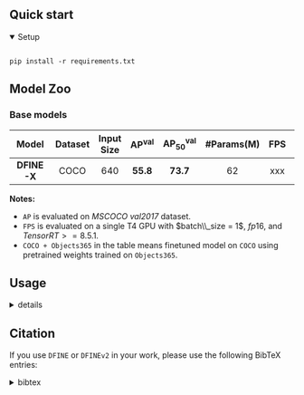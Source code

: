 
## Quick start

<details open>
<summary>Setup</summary>

```shell

pip install -r requirements.txt
```

## Model Zoo

### Base models

| Model | Dataset | Input Size | AP<sup>val</sup> | AP<sub>50</sub><sup>val</sup> | #Params(M) | FPS | config | checkpoint (Stage 1) | checkpoint (Stage 2) |
| :---: | :---: | :---: | :---: | :---: | :---: | :---: | :---: | :---: | :---: |
**DFINE-X** | COCO | 640 | **55.8** | **73.7** | 62 | xxx | [config](./configs/dfine/dfine_hgnetv2_b5_6x_coco.yml) | [url](xxx.pth) | [url](xxx.pth)


**Notes:**
- `AP` is evaluated on *MSCOCO val2017* dataset.
- `FPS` is evaluated on a single T4 GPU with $batch\\_size = 1$, $fp16$, and $TensorRT>=8.5.1$.
- `COCO + Objects365` in the table means finetuned model on `COCO` using pretrained weights trained on `Objects365`.


## Usage
<details>
<summary> details </summary>

<!-- <summary>1. Training </summary> -->
1. Training
```shell
CUDA_VISIBLE_DEVICES=0,1,2,3 torchrun --master_port=9909 --nproc_per_node=4 tools/train.py -c path/to/config --use-amp --seed=0 &> log.txt 2>&1 &
```

<!-- <summary>2. Testing </summary> -->
2. Testing
```shell
CUDA_VISIBLE_DEVICES=0,1,2,3 torchrun --master_port=9909 --nproc_per_node=4 tools/train.py -c path/to/config -r path/to/checkpoint --test-only
```

<!-- <summary>3. Tuning </summary> -->
3. Tuning
```shell
CUDA_VISIBLE_DEVICES=0,1,2,3 torchrun --master_port=9909 --nproc_per_node=4 tools/train.py -c path/to/config -t path/to/checkpoint --use-amp --seed=0 &> log.txt 2>&1 &
```

<!-- <summary>4. Export onnx </summary> -->
4. Export onnx
```shell
python tools/export_onnx.py -c path/to/config -r path/to/checkpoint --check
```

<!-- <summary>5. Inference </summary> -->
5. Inference

Support torch, onnxruntime, tensorrt and openvino, see details in *references/deploy*
```shell
python references/deploy/dfine_onnx.py --onnx-file=model.onnx --im-file=xxxx
python references/deploy/dfine_tensorrt.py --trt-file=model.trt --im-file=xxxx
python references/deploy/dfine_torch.py -c path/to/config -r path/to/checkpoint --im-file=xxx --device=cuda:0
```
</details>



## Citation
If you use `DFINE` or `DFINEv2` in your work, please use the following BibTeX entries:

<details>
<summary> bibtex </summary>

```latex

```
</details>

